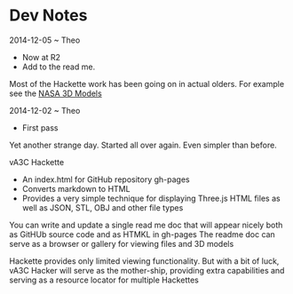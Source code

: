 Dev Notes
===

2014-12-05 ~ Theo

* Now at R2
* Add to the read me.

Most of the Hackette work has been going on in actual olders. 
For example see the [NASA 3D Models]( http://va3c.github.io/nasa-samples/browse-nasa-stl-models.html 'Thank you NASA' )

2014-12-02 ~ Theo

* First pass

Yet another strange day. Started all over again. Even simpler than before.

vA3C Hackette

* An index.html for GitHub repository gh-pages
* Converts markdown to HTML
* Provides a very simple technique for displaying Three.js HTML files as well as JSON, STL, OBJ and other file types

You can write and update a single read me doc that will appear nicely both as GitHUb source code and as HTMKL in gh-pages
The readme doc can serve as a browser or gallery for viewing files and 3D models

Hackette provides only limited viewing functionality. But with a bit of luck, vA3C Hacker will serve as the mother-ship, 
providing extra capabilities and serving as a resource locator for multiple Hackettes
 